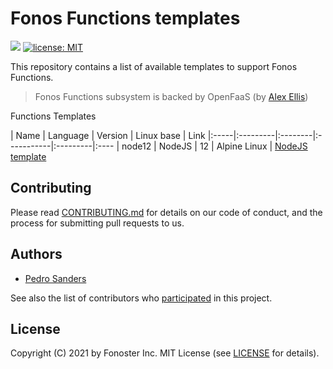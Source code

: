 # Fonos Functions templates

<a href="./CONTRIBUTING.md"><img src="https://img.shields.io/badge/PRs-welcome-brightgreen.svg"></a> <a href="https://opensource.org/licenses/MIT"><img src="https://img.shields.io/badge/license-MIT-blue.svg" alt="license: MIT"></a>

This repository contains a list of available templates to support Fonos Functions. 

> Fonos Functions subsystem is backed by OpenFaaS (by [Alex Ellis](https://github.com/alexellis))

Functions Templates

| Name | Language | Version | Linux base | Link
|:-----|:---------|:--------|:-----------|:---------|:----
| node12 | NodeJS | 12 | Alpine Linux | [NodeJS template](https://github.com/fonoster/fonos-functions/tree/master/templates/node12)

## Contributing

Please read [CONTRIBUTING.md](https://github.com/fonoster/fonos/blob/master/CONTRIBUTING.md) for details on our code of conduct, and the process for submitting pull requests to us.

## Authors

- [Pedro Sanders](https://github.com/psanders)

See also the list of contributors who [participated](https://github.com/fonoster/fonos-functions/contributors) in this project.

## License

Copyright (C) 2021 by Fonoster Inc. MIT License (see [LICENSE](https://github.com/fonoster/fonos/blob/master/LICENSE) for details).
